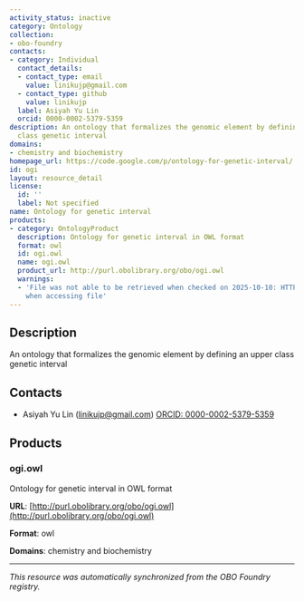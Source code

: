 ```yaml
---
activity_status: inactive
category: Ontology
collection:
- obo-foundry
contacts:
- category: Individual
  contact_details:
  - contact_type: email
    value: linikujp@gmail.com
  - contact_type: github
    value: linikujp
  label: Asiyah Yu Lin
  orcid: 0000-0002-5379-5359
description: An ontology that formalizes the genomic element by defining an upper
  class genetic interval
domains:
- chemistry and biochemistry
homepage_url: https://code.google.com/p/ontology-for-genetic-interval/
id: ogi
layout: resource_detail
license:
  id: ''
  label: Not specified
name: Ontology for genetic interval
products:
- category: OntologyProduct
  description: Ontology for genetic interval in OWL format
  format: owl
  id: ogi.owl
  name: ogi.owl
  product_url: http://purl.obolibrary.org/obo/ogi.owl
  warnings:
  - 'File was not able to be retrieved when checked on 2025-10-10: HTTP 404 error
    when accessing file'
---
```

## Description

An ontology that formalizes the genomic element by defining an upper class genetic interval

## Contacts

- Asiyah Yu Lin (linikujp@gmail.com) [ORCID: 0000-0002-5379-5359](https://orcid.org/0000-0002-5379-5359)

## Products

### ogi.owl

Ontology for genetic interval in OWL format

**URL**: [http://purl.obolibrary.org/obo/ogi.owl](http://purl.obolibrary.org/obo/ogi.owl)

**Format**: owl

**Domains**: chemistry and biochemistry

---

*This resource was automatically synchronized from the OBO Foundry registry.*